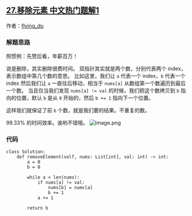 ## [27.移除元素 中文热门题解1](https://leetcode.cn/problems/remove-element/solutions/100000/python-shuang-zhi-zhen-da-fa-hao-a-quan-guo-zui-ca)

作者：[flying_du](https://leetcode.cn/u/flying_du)

### 解题思路
照惯例：先赞后看，年薪百万！

说是删除，其实删除很费时间。
双指针其实就是两个数，分别代表两个 index，表示数组中第几个数的意思。
比如这里，我们让 `a` 代表一个 index，`b` 代表一个index
然后我们让 `a` 一直往后移动，相当于 `nums[a]` 从数组第一个数遍历到最后一个数。
当且仅当我们发现 `nums[a] != val` 的时候，我们把这个数拷贝到 `b` 指向的位置，默认 `b` 是从 `0` 开始的，然后 `b += 1` 指向下一个位置。

这样我们就保证了前 `b` 个数，就是我们要的结果。不重复的数。

99.33% 的时间效率。诶哟不错哦。
![image.png](https://pic.leetcode-cn.com/1601627177-IDAMsu-image.png)


### 代码

```Python3 []
class Solution:
    def removeElement(self, nums: List[int], val: int) -> int:
        a = 0
        b = 0

        while a < len(nums):
            if nums[a] != val:
                nums[b] = nums[a]
                b += 1
            a += 1

        return b
```